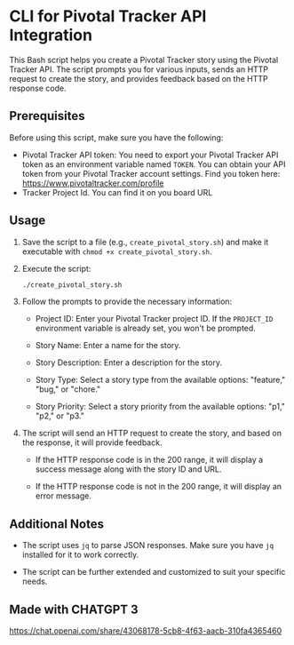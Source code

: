 # CLI for Pivotal Tracker API Integration

This Bash script helps you create a Pivotal Tracker story using the Pivotal Tracker API. The script prompts you for various inputs, sends an HTTP request to create the story, and provides feedback based on the HTTP response code.

## Prerequisites

Before using this script, make sure you have the following:

- Pivotal Tracker API token: You need to export your Pivotal Tracker API token as an environment variable named `TOKEN`. You can obtain your API token from your Pivotal Tracker account settings. Find you token here: https://www.pivotaltracker.com/profile
- Tracker Project Id. You can find it on you board URL

## Usage

1. Save the script to a file (e.g., `create_pivotal_story.sh`) and make it executable with `chmod +x create_pivotal_story.sh`.

2. Execute the script:

   ```bash
   ./create_pivotal_story.sh
   ```

3. Follow the prompts to provide the necessary information:

   - Project ID: Enter your Pivotal Tracker project ID. If the `PROJECT_ID` environment variable is already set, you won't be prompted.

   - Story Name: Enter a name for the story.

   - Story Description: Enter a description for the story.

   - Story Type: Select a story type from the available options: "feature," "bug," or "chore."

   - Story Priority: Select a story priority from the available options: "p1," "p2," or "p3."

4. The script will send an HTTP request to create the story, and based on the response, it will provide feedback.

   - If the HTTP response code is in the 200 range, it will display a success message along with the story ID and URL.

   - If the HTTP response code is not in the 200 range, it will display an error message.

## Additional Notes

- The script uses `jq` to parse JSON responses. Make sure you have `jq` installed for it to work correctly.

- The script can be further extended and customized to suit your specific needs.

## Made with CHATGPT 3

https://chat.openai.com/share/43068178-5cb8-4f63-aacb-310fa4365460

